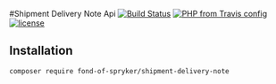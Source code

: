 #Shipment Delivery Note Api
[![Build Status](https://travis-ci.org/fond-of/spryker-shipment-delivery-note-api.svg?branch=master)](https://travis-ci.org/fond-of/spryker-shipment-delivery-note)
[![PHP from Travis config](https://img.shields.io/travis/php-v/fond-of/spryker-shipment-delivery-note-api.svg)](https://php.net/)
[![license](https://img.shields.io/github/license/fond-of/spryker-shipment-delivery-note-api.svg)](https://packagist.org/packages/fond-of-spryker/shipment-delivery-note)

## Installation

```
composer require fond-of-spryker/shipment-delivery-note
```
